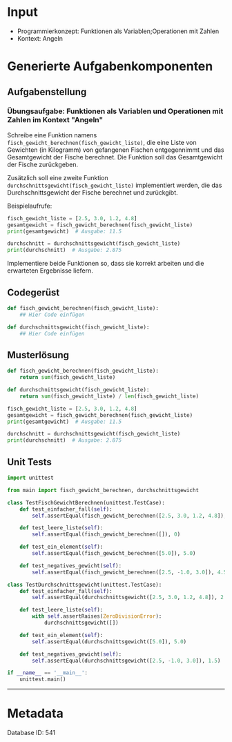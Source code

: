 # Input
- Programmierkonzept: Funktionen als Variablen;Operationen mit Zahlen
- Kontext: Angeln

# Generierte Aufgabenkomponenten
## Aufgabenstellung
### Übungsaufgabe: Funktionen als Variablen und Operationen mit Zahlen im Kontext "Angeln"

Schreibe eine Funktion namens `fisch_gewicht_berechnen(fisch_gewicht_liste)`, die eine Liste von Gewichten (in Kilogramm) von gefangenen Fischen entgegennimmt und das Gesamtgewicht der Fische berechnet. Die Funktion soll das Gesamtgewicht der Fische zurückgeben.

Zusätzlich soll eine zweite Funktion `durchschnittsgewicht(fisch_gewicht_liste)` implementiert werden, die das Durchschnittsgewicht der Fische berechnet und zurückgibt.

Beispielaufrufe:
```python
fisch_gewicht_liste = [2.5, 3.0, 1.2, 4.8]
gesamtgewicht = fisch_gewicht_berechnen(fisch_gewicht_liste)
print(gesamtgewicht)  # Ausgabe: 11.5

durchschnitt = durchschnittsgewicht(fisch_gewicht_liste)
print(durchschnitt)  # Ausgabe: 2.875
```

Implementiere beide Funktionen so, dass sie korrekt arbeiten und die erwarteten Ergebnisse liefern.

## Codegerüst
```python
def fisch_gewicht_berechnen(fisch_gewicht_liste):
    ## Hier Code einfügen

def durchschnittsgewicht(fisch_gewicht_liste):
    ## Hier Code einfügen
```

## Musterlösung
```python
def fisch_gewicht_berechnen(fisch_gewicht_liste):
    return sum(fisch_gewicht_liste)

def durchschnittsgewicht(fisch_gewicht_liste):
    return sum(fisch_gewicht_liste) / len(fisch_gewicht_liste)

fisch_gewicht_liste = [2.5, 3.0, 1.2, 4.8]
gesamtgewicht = fisch_gewicht_berechnen(fisch_gewicht_liste)
print(gesamtgewicht)  # Ausgabe: 11.5

durchschnitt = durchschnittsgewicht(fisch_gewicht_liste)
print(durchschnitt)  # Ausgabe: 2.875
```

## Unit Tests
```python
import unittest

from main import fisch_gewicht_berechnen, durchschnittsgewicht

class TestFischGewichtBerechnen(unittest.TestCase):
    def test_einfacher_fall(self):
        self.assertEqual(fisch_gewicht_berechnen([2.5, 3.0, 1.2, 4.8]), 11.5)

    def test_leere_liste(self):
        self.assertEqual(fisch_gewicht_berechnen([]), 0)

    def test_ein_element(self):
        self.assertEqual(fisch_gewicht_berechnen([5.0]), 5.0)

    def test_negatives_gewicht(self):
        self.assertEqual(fisch_gewicht_berechnen([2.5, -1.0, 3.0]), 4.5)

class TestDurchschnittsgewicht(unittest.TestCase):
    def test_einfacher_fall(self):
        self.assertEqual(durchschnittsgewicht([2.5, 3.0, 1.2, 4.8]), 2.875)

    def test_leere_liste(self):
        with self.assertRaises(ZeroDivisionError):
            durchschnittsgewicht([])

    def test_ein_element(self):
        self.assertEqual(durchschnittsgewicht([5.0]), 5.0)

    def test_negatives_gewicht(self):
        self.assertEqual(durchschnittsgewicht([2.5, -1.0, 3.0]), 1.5)

if __name__ == '__main__':
    unittest.main()
```
___
# Metadata
Database ID: 541
